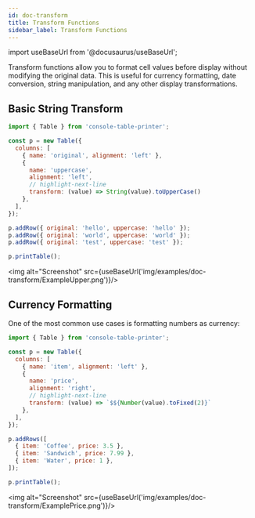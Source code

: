 ```yaml
---
id: doc-transform
title: Transform Functions
sidebar_label: Transform Functions
---
```


import useBaseUrl from '@docusaurus/useBaseUrl';

Transform functions allow you to format cell values before display without modifying the original data. This is useful for currency formatting, date conversion, string manipulation, and any other display transformations.

## Basic String Transform

```javascript
import { Table } from 'console-table-printer';

const p = new Table({
  columns: [
    { name: 'original', alignment: 'left' },
    {
      name: 'uppercase',
      alignment: 'left',
      // highlight-next-line
      transform: (value) => String(value).toUpperCase()
    },
  ],
});

p.addRow({ original: 'hello', uppercase: 'hello' });
p.addRow({ original: 'world', uppercase: 'world' });
p.addRow({ original: 'test', uppercase: 'test' });

p.printTable();
```
<img alt="Screenshot" src={useBaseUrl('img/examples/doc-transform/ExampleUpper.png')}/>

## Currency Formatting

One of the most common use cases is formatting numbers as currency:

```javascript
import { Table } from 'console-table-printer';

const p = new Table({
  columns: [
    { name: 'item', alignment: 'left' },
    {
      name: 'price',
      alignment: 'right',
      // highlight-next-line
      transform: (value) => `$${Number(value).toFixed(2)}`
    },
  ],
});

p.addRows([
  { item: 'Coffee', price: 3.5 },
  { item: 'Sandwich', price: 7.99 },
  { item: 'Water', price: 1 },
]);

p.printTable();
```

<img alt="Screenshot" src={useBaseUrl('img/examples/doc-transform/ExamplePrice.png')}/>
